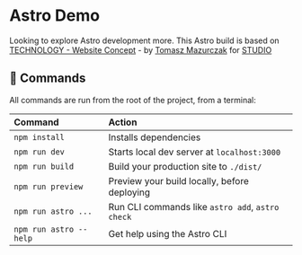# Astro Demo

Looking to explore Astro development more. This Astro build is based on [TECHNOLOGY - Website Concept](https://preview.studio.site/live/V5a76jGLqR/_nuxt/entry.7a10fa3e.js) - by [Tomasz Mazurczak](https://dribbble.com/thomsoon_com) for [STUDIO](https://dribbble.com/studiodesignapp)

## 🧞 Commands

All commands are run from the root of the project, from a terminal:

| Command                | Action                                           |
| :--------------------- | :----------------------------------------------- |
| `npm install`          | Installs dependencies                            |
| `npm run dev`          | Starts local dev server at `localhost:3000`      |
| `npm run build`        | Build your production site to `./dist/`          |
| `npm run preview`      | Preview your build locally, before deploying     |
| `npm run astro ...`    | Run CLI commands like `astro add`, `astro check` |
| `npm run astro --help` | Get help using the Astro CLI                     |
